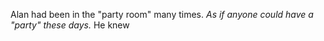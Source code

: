 Alan had been in the "party room" many times. *As if anyone could have a "party" these days.* He knew 